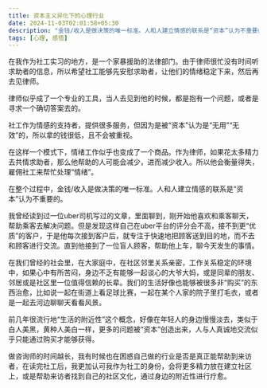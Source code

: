 ```yaml
---
title: 资本主义异化下的心理行业
date: 2024-11-03T02:01:58+05:30
description: "金钱/收入是做决策的唯一标准。人和人建立情感的联系是“资本”认为不重要的。"
tags: [心理, 感悟]
---
```



在我作为社工实习的地方，是一个家暴援助的法律部门。由于律师很忙没有时间听求助者的信息，所以希望社工能够先安慰求助者，让他们的情绪稳定下来，然后再去见律师。

律师似乎成了一个专业的工具，当人去见到他的时候，都是抱有一个问题，或者是寻求一个确切答案去的。

社工作为情感的支持者，提供很多服务，但因为是被“资本”认为是“无用”“无效”的，所以拿的钱很低，且不会被重视。

在这样一个模式下，情绪工作似乎也变成了一个商品。作为律师，如果花太多精力去共情求助者，那么他帮助的人可能会减少，进而减少收入。所以他会衡量得失，雇佣社工来帮忙处理“情绪”。

在整个过程中，金钱/收入是做决策的唯一标准。人和人建立情感的联系是“资本”认为不重要的。

我曾经读到过一位uber司机写过的文章，里面聊到，刚开始他喜欢和乘客聊天，帮助乘客去解决问题。但是发现这样自己在uber平台的评分会不高，接不到更“优质”的客户，于是他每次接到客户后，就专注于快速地把顾客送到目的地，而不去和顾客进行交流。直到他接到了一位盲人顾客，帮助他上车，聊今天发生的事情。

	
在我们曾经的社会里，在大家庭中，在社区邻里关系亲密，工作关系稳定的环境中，如果心中有所苦闷，身边不乏有能够一起谈心的大爷大妈，或是同辈的朋友、邻居或是社区里一位值得信赖的长辈。我们的生活好像也能够被很多非“购买”的东西治愈，比如说一起在街道上看足球比赛，一起在某个人家的院子里打毛衣，或者是一起去河边聊聊天看看风景。


前几年很流行地“生活的附近性”这个概念，好像在年轻人的身边慢慢淡去，类似于白人美黑，黄种人美白一样，更多的问题被“资本”创造出来，人与人真诚地交流似乎只能通过购买才能够获得。

做咨询师的时间越长，我有时候也在困惑自己做的行业是否是真正能帮助到来访者，在读完社工后，我更加认可我作为社工的身份，会将更多精力放在建立社区上，或是帮助来访者找到自己的社区文化，通过身边的附近性进行疗愈。


